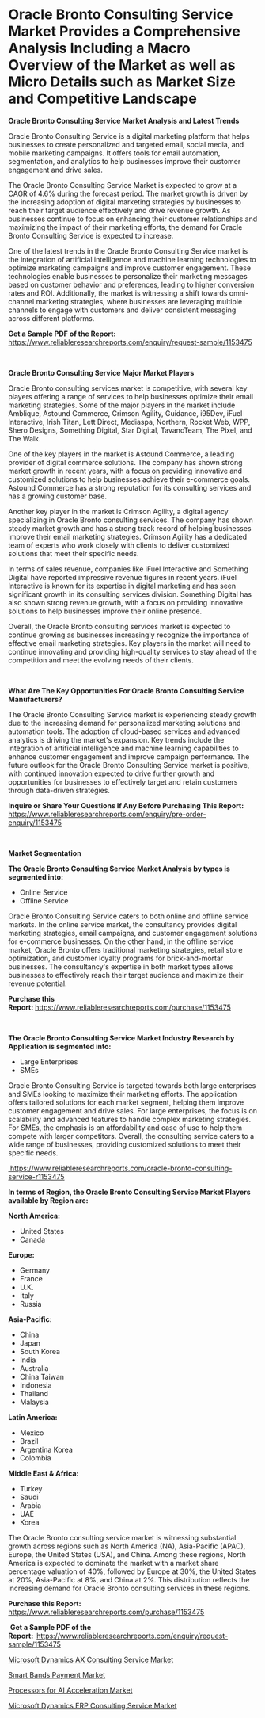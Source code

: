<p><h1>Oracle Bronto Consulting Service Market Provides a Comprehensive Analysis Including a Macro Overview of the Market as well as Micro Details such as Market Size and Competitive Landscape</h1></p><p><strong>Oracle Bronto Consulting Service Market Analysis and Latest Trends</strong></p>
<p><p>Oracle Bronto Consulting Service is a digital marketing platform that helps businesses to create personalized and targeted email, social media, and mobile marketing campaigns. It offers tools for email automation, segmentation, and analytics to help businesses improve their customer engagement and drive sales.</p><p>The Oracle Bronto Consulting Service Market is expected to grow at a CAGR of 4.6% during the forecast period. The market growth is driven by the increasing adoption of digital marketing strategies by businesses to reach their target audience effectively and drive revenue growth. As businesses continue to focus on enhancing their customer relationships and maximizing the impact of their marketing efforts, the demand for Oracle Bronto Consulting Service is expected to increase.</p><p>One of the latest trends in the Oracle Bronto Consulting Service market is the integration of artificial intelligence and machine learning technologies to optimize marketing campaigns and improve customer engagement. These technologies enable businesses to personalize their marketing messages based on customer behavior and preferences, leading to higher conversion rates and ROI. Additionally, the market is witnessing a shift towards omni-channel marketing strategies, where businesses are leveraging multiple channels to engage with customers and deliver consistent messaging across different platforms.</p></p>
<p><strong>Get a Sample PDF of the Report:&nbsp;</strong> <a href="https://www.reliableresearchreports.com/enquiry/request-sample/1153475">https://www.reliableresearchreports.com/enquiry/request-sample/1153475</a></p>
<p>&nbsp;</p>
<p><strong>Oracle Bronto Consulting Service Major Market Players</strong></p>
<p><p>Oracle Bronto consulting services market is competitive, with several key players offering a range of services to help businesses optimize their email marketing strategies. Some of the major players in the market include Amblique, Astound Commerce, Crimson Agility, Guidance, i95Dev, iFuel Interactive, Irish Titan, Lett Direct, Mediaspa, Northern, Rocket Web, WPP, Shero Designs, Something Digital, Star Digital, TavanoTeam, The Pixel, and The Walk.</p><p>One of the key players in the market is Astound Commerce, a leading provider of digital commerce solutions. The company has shown strong market growth in recent years, with a focus on providing innovative and customized solutions to help businesses achieve their e-commerce goals. Astound Commerce has a strong reputation for its consulting services and has a growing customer base.</p><p>Another key player in the market is Crimson Agility, a digital agency specializing in Oracle Bronto consulting services. The company has shown steady market growth and has a strong track record of helping businesses improve their email marketing strategies. Crimson Agility has a dedicated team of experts who work closely with clients to deliver customized solutions that meet their specific needs.</p><p>In terms of sales revenue, companies like iFuel Interactive and Something Digital have reported impressive revenue figures in recent years. iFuel Interactive is known for its expertise in digital marketing and has seen significant growth in its consulting services division. Something Digital has also shown strong revenue growth, with a focus on providing innovative solutions to help businesses improve their online presence.</p><p>Overall, the Oracle Bronto consulting services market is expected to continue growing as businesses increasingly recognize the importance of effective email marketing strategies. Key players in the market will need to continue innovating and providing high-quality services to stay ahead of the competition and meet the evolving needs of their clients.</p></p>
<p>&nbsp;</p>
<p><strong>What Are The Key Opportunities For Oracle Bronto Consulting Service Manufacturers?</strong></p>
<p><p>The Oracle Bronto Consulting Service market is experiencing steady growth due to the increasing demand for personalized marketing solutions and automation tools. The adoption of cloud-based services and advanced analytics is driving the market's expansion. Key trends include the integration of artificial intelligence and machine learning capabilities to enhance customer engagement and improve campaign performance. The future outlook for the Oracle Bronto Consulting Service market is positive, with continued innovation expected to drive further growth and opportunities for businesses to effectively target and retain customers through data-driven strategies.</p></p>
<p><strong>Inquire or Share Your Questions If Any Before Purchasing This Report:</strong> <a href="https://www.reliableresearchreports.com/enquiry/pre-order-enquiry/1153475">https://www.reliableresearchreports.com/enquiry/pre-order-enquiry/1153475</a></p>
<p>&nbsp;</p>
<p><strong>Market Segmentation</strong></p>
<p><strong>The Oracle Bronto Consulting Service Market Analysis by types is segmented into:</strong></p>
<p><ul><li>Online Service</li><li>Offline Service</li></ul></p>
<p><p>Oracle Bronto Consulting Service caters to both online and offline service markets. In the online service market, the consultancy provides digital marketing strategies, email campaigns, and customer engagement solutions for e-commerce businesses. On the other hand, in the offline service market, Oracle Bronto offers traditional marketing strategies, retail store optimization, and customer loyalty programs for brick-and-mortar businesses. The consultancy's expertise in both market types allows businesses to effectively reach their target audience and maximize their revenue potential.</p></p>
<p><strong>Purchase this Report:&nbsp;</strong><a href="https://www.reliableresearchreports.com/purchase/1153475">https://www.reliableresearchreports.com/purchase/1153475</a></p>
<p>&nbsp;</p>
<p><strong>The Oracle Bronto Consulting Service Market Industry Research by Application is segmented into:</strong></p>
<p><ul><li>Large Enterprises</li><li>SMEs</li></ul></p>
<p><p>Oracle Bronto Consulting Service is targeted towards both large enterprises and SMEs looking to maximize their marketing efforts. The application offers tailored solutions for each market segment, helping them improve customer engagement and drive sales. For large enterprises, the focus is on scalability and advanced features to handle complex marketing strategies. For SMEs, the emphasis is on affordability and ease of use to help them compete with larger competitors. Overall, the consulting service caters to a wide range of businesses, providing customized solutions to meet their specific needs.</p></p>
<p><a href="https://www.reliableresearchreports.com/oracle-bronto-consulting-service-r1153475">&nbsp;https://www.reliableresearchreports.com/oracle-bronto-consulting-service-r1153475</a></p>
<p><strong>In terms of Region, the Oracle Bronto Consulting Service Market Players available by Region are:</strong></p>
<p>
    <p> <strong> North America: </strong>
        <ul>
            <li>United States</li>
            <li>Canada</li>
        </ul>
        </p> 
    <p> <strong> Europe: </strong>
        <ul>
            <li>Germany</li>
            <li>France</li>
            <li>U.K.</li>
            <li>Italy</li>
            <li>Russia</li>
        </ul>
        </p> 
    <p> <strong> Asia-Pacific: </strong>
        <ul>
            <li>China</li>
            <li>Japan</li>
            <li>South Korea</li>
            <li>India</li>
            <li>Australia</li>
            <li>China Taiwan</li>
            <li>Indonesia</li>
            <li>Thailand</li>
            <li>Malaysia</li>
        </ul>
        </p> 
    <p> <strong> Latin America: </strong>
        <ul>
            <li>Mexico</li>
            <li>Brazil</li>
            <li>Argentina Korea</li>
            <li>Colombia</li>
        </ul>
        </p> 
    <p> <strong> Middle East & Africa: </strong>
        <ul>
            <li>Turkey</li>
            <li>Saudi</li>
            <li>Arabia</li>
            <li>UAE</li>
            <li>Korea</li>
        </ul>
    </p>
    </p>
<p><p>The Oracle Bronto consulting service market is witnessing substantial growth across regions such as North America (NA), Asia-Pacific (APAC), Europe, the United States (USA), and China. Among these regions, North America is expected to dominate the market with a market share percentage valuation of 40%, followed by Europe at 30%, the United States at 20%, Asia-Pacific at 8%, and China at 2%. This distribution reflects the increasing demand for Oracle Bronto consulting services in these regions.</p></p>
<p><strong>Purchase this Report: </strong><a href="https://www.reliableresearchreports.com/purchase/1153475">https://www.reliableresearchreports.com/purchase/1153475</a></p>
<p>&nbsp;<strong>Get a Sample PDF of the Report:&nbsp;&nbsp;</strong><a href="https://www.reliableresearchreports.com/enquiry/request-sample/1153475">https://www.reliableresearchreports.com/enquiry/request-sample/1153475</a></p>
<p><strong></strong></p>
<p><p><a href="https://github.com/kufem1/Market-Research-Report-List-2/blob/main/microsoft-dynamics-ax-consulting-service-market.md">Microsoft Dynamics AX Consulting Service Market</a></p><p><a href="https://www.linkedin.com/pulse/smart-bands-payment-market-analysis-its-cagr-segmentation-lorve?trackingId=9J4OIjGFbJA3nL74mqUtmA%3D%3D">Smart Bands Payment Market</a></p><p><a href="https://www.linkedin.com/pulse/processors-ai-acceleration-market-trends-analysis-forecasted-ft4fc?trackingId=EtApaGcxlqnpcmJGFWBDfA%3D%3D">Processors for AI Acceleration Market</a></p><p><a href="https://github.com/kosella/Market-Research-Report-List-3/blob/main/microsoft-dynamics-erp-consulting-service-market.md">Microsoft Dynamics ERP Consulting Service Market</a></p></p>